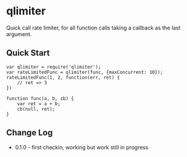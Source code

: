 qlimiter
========


Quick call rate limiter, for all function calls taking a callback as the last argument.

Quick Start
-----------

    var qlimiter = require('qlimiter');
    var rateLimitedFunc = qlimiter(func, {maxConcurrent: 10});
    rateLimitedFunc(1, 2, function(err, ret) {
        // ret => 3
    })

    function func(a, b, cb) {
        var ret = a + b;
        cb(null, ret);
    }


Change Log
----------

- 0.1.0 - first checkin, working but work still in progress
